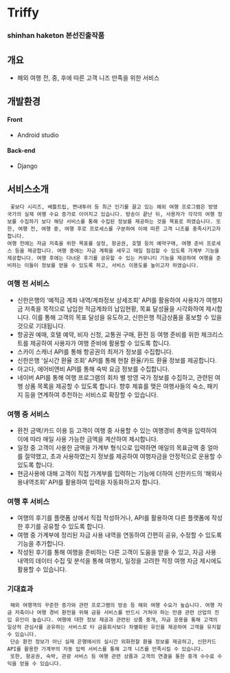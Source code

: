 # Triffy
### shinhan haketon 본선진출작품
## 개요
- 해외 여행 전, 중, 후에 따른 고객 니즈 만족을 위한 서비스
## 개발환경
#### Front
- Android studio
#### Back-end
- Django

## 서비스소개
```
 꽃보다 시리즈, 배틀트립, 짠내투어 등 최근 인기를 끌고 있는 해외 여행 프로그램은 방영 국가의 실제 여행 수요 증가로 이어지고 있습니다. 방송이 끝난 뒤, 사용자가 각각의 여행 정보를 수집하기 보다 해당 서비스를 통해 수집된 정보를 제공하는 것을 목표로 하였습니다. 또한, 여행 전, 여행 중, 여행 후로 프로세스를 구분하여 이에 따른 고객 니즈를 충족시키고자 합니다. 
여행 전에는 자금 저축을 위한 목표를 설정, 항공권, 호텔 등의 예약구매, 여행 준비 프로세스 등을 제공합니다. 여행 중에는 자금 계획을 세우고 매일 점검할 수 있도록 가계부 기능을 제공합니다. 여행 후에는 다녀온 후기를 공유할 수 있는 커뮤니티 기능을 제공하여 여행을 준비하는 이들이 정보를 얻을 수 있도록 하고, 서비스 이용도를 높이고자 하였습니다.

```
### 여행 전 서비스
-	신한은행의 ‘예적금 계좌 내역/계좌정보 상세조회’ API를 활용하여 사용자가 여행자금 저축을 목적으로 납입한 적금계좌의 납입현황, 목표 달성율을 시각화하여 제시합니다.
이를 통해 고객의 목표 달성을 유도하고, 신한은행 적금상품을 홍보할 수 있을 것으로 기대됩니다.
-	항공권 예매, 호텔 예약, 비자 신청, 교통권 구매, 환전 등 여행 준비를 위한 체크리스트를 제공하여 사용자가 여행 준비에 활용할 수 있도록 합니다.
-	스카이 스캐너 API를 통해 항공권의 최저가 정보를 수집합니다.
-	신한은행 ‘실시간 환율 조회’ API를 통해 현찰 환율/카드 환율 정보를 제공합니다.
-	아고다, 에어비앤비 API를 통해 숙박 요금 정보를 수집합니다.
-	네이버 API를 통해 여행 프로그램의 회차 별 방영 국가 정보를 수집하고, 관련된 여행 상품 목록을 제공할 수 있도록 합니다.
향후 제휴를 맺은 여행사들의 숙소, 패키지 등을 연계하여 추천하는 서비스로 확장할 수 있습니다.
### 여행 중 서비스
-	환전 금액/카드 이용 등 고객이 여행 중 사용할 수 있는 여행경비 총액을 입력하여 이에 따라 매일 사용 가능한 금액을 계산하여 제시합니다.
-	일정 중 고객이 사용한 금액을 가계부 형식으로 입력하면 매일의 목표금액 중 얼마를 절약했고, 초과 사용하였는지 정보를 제공하여 여행자금을 안정적으로 운용할 수 있도록 합니다.
-	현금사용에 대해 고객이 직접 가계부를 입력하는 기능에 더하여 신한카드의 ‘해외사용내역조회’ API를 활용하여 입력을 자동화하고자 합니다.
### 여행 후 서비스
-	여행의 후기를 플랫폼 상에서 직접 작성하거나, API를 활용하여 다른 플랫폼에 작성한 후기를 공유할 수 있도록 합니다.
-	여행 중 가계부에 정리된 자금 사용 내역을 연동하여 간편히 공유, 수정할 수 있도록 기능을 추가합니다.
-	작성된 후기를 통해 여행을 준비하는 다른 고객이 도움을 받을 수 있고, 자금 사용 내역의 데이터 수집 및 분석을 통해 여행지, 일정을 고려한 적정 여행 자금 제시에도 활용할 수 있습니다.

### 기대효과
```
 해외 여행객의 꾸준한 증가와 관련 프로그램의 방송 등 해외 여행 수요가 높습니다. 여행 자금 저축이나 여행 경비 환전을 위해 금융 서비스를 반드시 거쳐야 하는 만큼 관련 산업의 진입 유인이 높습니다. 여행에 대한 정보 제공과 관련된 상품 중개, 자금 운용을 통해 고객의 일상적 관심사를 공유하는 서비스로 타 금융회사보다 차별화된 유인을 제공하여 고객을 유치할 수 있습니다.
 단순 환전 정보가 아닌 실제 은행에서의 실시간 외화현찰 환율 정보를 제공하고, 신한카드 API를 활용한 가계부의 자동 입력 서비스를 통해 고객 니즈를 만족시킬 수 있습니다.
 또한, 항공권, 숙박, 관광 서비스 등 여행 관련 상품과 고객의 연결을 통한 중개 수수료 수익을 얻을 수 있습니다.

```

